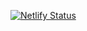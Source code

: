 [![Netlify Status](https://api.netlify.com/api/v1/badges/40cf2832-eab7-4240-9b32-92b88c9a8b51/deploy-status)](https://app.netlify.com/sites/serene-kleicha-7269f3/deploys)
